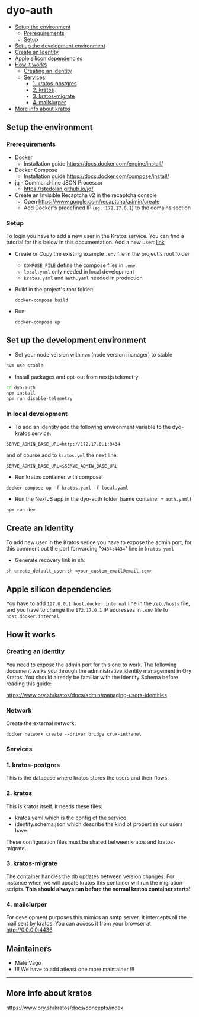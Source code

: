 # dyo-auth

  * [Setup the environment](#setup-the-environment)
    + [Prerequirements](#prerequirements)
    + [Setup](#setup)
  * [Set up the development environment](#set-up-the-development-environment)
  * [Create an Identity](#create-an-identity)
  * [Apple silicon dependencies](#apple-silicon-dependencies)
  * [How it works](#how-it-works)
    + [Creating an Identity](#creating-an-identity)
    + [Services:](#services)
        + [1. kratos-postgres](#1-kratos-postgres)
        + [2. kratos](#2-kratos)
        + [3. kratos-migrate](#3-kratos-migrate)
        + [4. mailslurper](#4-mailslurper)
  * [More info about kratos](#more-info-about-kratos)

## Setup the environment

### Prerequirements

- Docker
    - Installation guide https://docs.docker.com/engine/install/
- Docker Compose
    - Installation guide https://docs.docker.com/compose/install/
- jq - Command-line JSON Processor
    - https://stedolan.github.io/jq/
- Create an Invisible Recaptcha v2 in the recaptcha console
    - Open https://www.google.com/recaptcha/admin/create
    - Add Docker's predefined IP (`eg.:172.17.0.1`) to the domains section


### Setup

To login you have to add a new user in the Kratos service. You can find a tutorial for this below in this documentation. Add a new user: [link](#add-a-new-user)

- Create or Copy the existing example `.env` file in the project's root folder
    - `COMPOSE_FILE` define the compose files in `.env`
    - `local.yaml` only needed in local development
    - `kratos.yaml` and `auth.yaml` needed in production 

- Build in the project's root folder:

    ```docker-compose build```
- Run:

    ```docker-compose up```


## Set up the development environment

- Set your node version with `nvm` (node version manager) to stable

```bash
nvm use stable
```

- Install packages and opt-out from nextjs telemetry

```bash
cd dyo-auth
npm install
npm run disable-telemetry
```

### In local development

- To add an identity add the following environment variable to the dyo-kratos service:
```
SERVE_ADMIN_BASE_URL=http://172.17.0.1:9434
```

and of course add to `kratos.yml` the next line: 
```
SERVE_ADMIN_BASE_URL=$SERVE_ADMIN_BASE_URL
```

- Run kratos container with compose:
```
docker-compose up -f kratos.yaml -f local.yaml
```


- Run the NextJS app in the dyo-auth folder (same container = `auth.yaml`)
```bash
npm run dev
```


## Create an Identity

To add new user in the Kratos serice you have to expose the admin port, for this comment out the port forwarding "`9434:4434`" line in `kratos.yaml`

- Generate recovery link in sh: 
```
sh create_default_user.sh <your_custom_email@email.com>
```

## Apple silicon dependencies

You have to add `127.0.0.1 host.docker.internal` line in the `/etc/hosts` file, and you have to change the `172.17.0.1` IP addresses in `.env` file to `host.docker.internal`.

## How it works

### Creating an Identity

You need to expose the admin port for this one to work. The following document walks you through the administrative identity management in Ory Kratos. You should already be familiar with the Identity Schema before reading this guide:  

https://www.ory.sh/kratos/docs/admin/managing-users-identities

### Network

Create the external network:
```
docker network create --driver bridge crux-intranet
```

### Services

### 1. kratos-postgres

This is the database where kratos stores the users and their flows.

### 2. kratos

This is kratos itself.
It needs these files:

- kratos.yaml which is the config of the service
- identity.schema.json which describe the kind of properties our users have

These configuration files must be shared between kratos and kratos-migrate.

### 3. kratos-migrate

The container handles the db updates between version changes.
For instance when we will update kratos this container will run the migration scripts.
**This should always run before the normal kratos container starts!**

### 4. mailslurper

For development purposes this mimics an smtp server. It intercepts all the mail sent by kratos. You can access it from your browser at http://0.0.0.0:4436

## Maintainers 
- Mate Vago
- !!! We have to add atleast one more maintainer !!! 

--- 
## More info about kratos

https://www.ory.sh/kratos/docs/concepts/index
